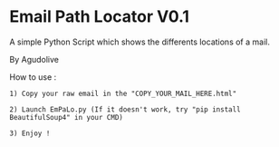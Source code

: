 # Email Path Locator V0.1

A simple Python Script which shows the differents locations of a mail.

By Agudolive



  How to use :

    1) Copy your raw email in the "COPY_YOUR_MAIL_HERE.html"

    2) Launch EmPaLo.py (If it doesn't work, try "pip install BeautifulSoup4" in your CMD)

    3) Enjoy !

  
